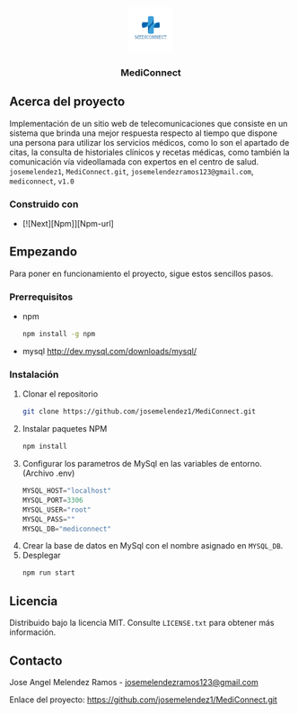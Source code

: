 <div align="center">
  <a href="https://github.com/josemelendez1/MediConnect.git">
    <img src="public/images/logo.png" alt="Logo" width="80" height="80">
  </a>

  <h3 align="center">MediConnect</h3>
</div>


<!-- ABOUT THE PROJECT -->
## Acerca del proyecto

Implementación de un sitio web de telecomunicaciones que consiste en un sistema que 
brinda una mejor respuesta respecto al tiempo que dispone una persona para utilizar 
los servicios médicos, como lo son el apartado de citas, la consulta de historiales 
clínicos y recetas médicas, como también la comunicación vía videollamada con 
expertos en el centro de salud. `josemelendez1`, `MediConnect.git`, `josemelendezramos123@gmail.com`, `mediconnect`, `v1.0`


### Construido con

* [![Next][Npm]][Npm-url]


<!-- GETTING STARTED -->
## Empezando

Para poner en funcionamiento el proyecto, sigue estos sencillos pasos.

### Prerrequisitos

* npm
  ```sh
  npm install -g npm
  ```
* mysql
  http://dev.mysql.com/downloads/mysql/

### Instalación
1. Clonar el repositorio
   ```sh
   git clone https://github.com/josemelendez1/MediConnect.git
   ```
2. Instalar paquetes NPM
   ```sh
   npm install
   ```
3. Configurar los parametros de MySql en las variables de entorno. (Archivo .env) 
    ```js
    MYSQL_HOST="localhost"
    MYSQL_PORT=3306
    MYSQL_USER="root"
    MYSQL_PASS=""
    MYSQL_DB="mediconnect"

   ```
4. Crear la base de datos en MySql con el nombre asignado en `MYSQL_DB`.
5. Desplegar
   ```sh
   npm run start
   ```
<!-- LICENSE -->
## Licencia

Distribuido bajo la licencia MIT. Consulte `LICENSE.txt` para obtener más información.


<!-- CONTACT -->
## Contacto

Jose Angel Melendez Ramos - josemelendezramos123@gmail.com

Enlace del proyecto: https://github.com/josemelendez1/MediConnect.git
